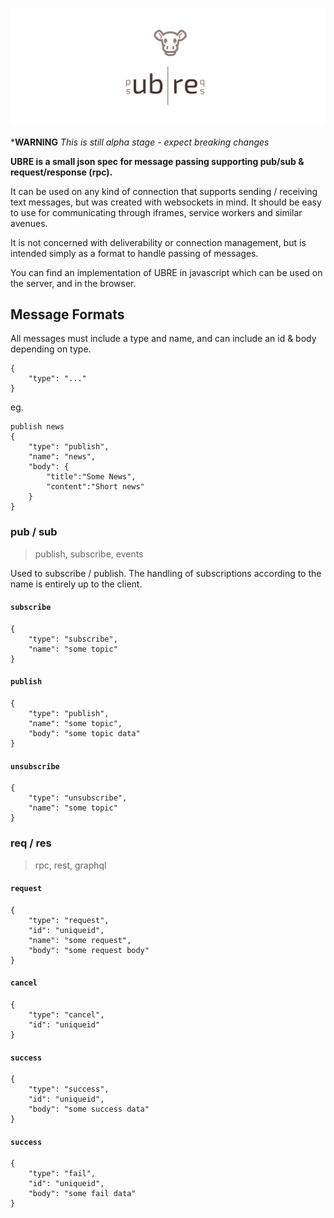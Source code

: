 ![ubre](logo.svg)

***WARNING** *This is still alpha stage - expect breaking changes*

**UBRE is a small json spec for message passing supporting pub/sub & request/response (rpc).**

It can be used on any kind of connection that supports sending / receiving text messages, but was created with websockets in mind. It should be easy to use for communicating through iframes, service workers and similar avenues.

It is not concerned with deliverability or connection management, but is intended simply as a format to handle passing of messages.

You can find an implementation of UBRE in javascript which can be used on the server, and in the browser. 

## Message Formats

All messages must include a type and name, and can include an id & body depending on type.

```
{
    "type": "..."
}
```

eg.
```
publish news
{
    "type": "publish",
    "name": "news",
    "body": {
        "title":"Some News",
        "content":"Short news"
    }
}
```

### pub / sub 

> publish, subscribe, events

Used to subscribe / publish. The handling of subscriptions according to the name is entirely up to the client.

#### `subscribe`

```
{
    "type": "subscribe",
    "name": "some topic"
}
```

#### `publish`

```
{
    "type": "publish",
    "name": "some topic",
    "body": "some topic data"
}
```

#### `unsubscribe`

```
{
    "type": "unsubscribe",
    "name": "some topic"
}
```

### req / res

> rpc, rest, graphql

#### `request`

```
{
    "type": "request",
    "id": "uniqueid",
    "name": "some request",
    "body": "some request body"
}
```

#### `cancel`

```
{
    "type": "cancel",
    "id": "uniqueid"
}
```

#### `success`

```
{
    "type": "success",
    "id": "uniqueid",
    "body": "some success data"
}
```

#### `success`

```
{
    "type": "fail",
    "id": "uniqueid",
    "body": "some fail data"
}
```
